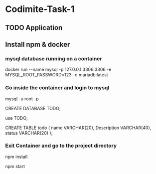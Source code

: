 # Codimite-Task-1
## TODO Application

## Install npm & docker

###  mysql database running on a container

docker run --name mysql -p 127.0.0.1:3306:3306 -e MYSQL_ROOT_PASSWORD=123 -d mariadb:latest

### Go inside the container and login to mysql

mysql -u root -p

CREATE DATABASE TODO;

use TODO;

CREATE TABLE todo ( name VARCHAR(20), Description VARCHAR(40), status VARCHAR(20) );

### Exit Container and go to the project directory

npm install

npm start

